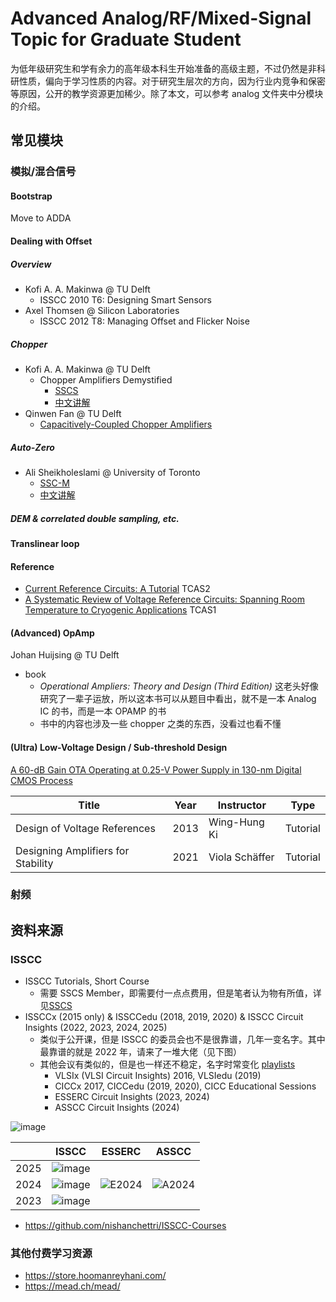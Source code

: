 # Advanced Analog/RF/Mixed-Signal Topic for Graduate Student

为低年级研究生和学有余力的高年级本科生开始准备的高级主题，不过仍然是非科研性质，偏向于学习性质的内容。对于研究生层次的方向，因为行业内竞争和保密等原因，公开的教学资源更加稀少。除了本文，可以参考 analog 文件夹中分模块的介绍。

## 常见模块

### 模拟/混合信号

#### Bootstrap

Move to ADDA

#### Dealing with Offset

##### Overview

- Kofi A. A. Makinwa @ TU Delft
  - ISSCC 2010 T6: Designing Smart Sensors
- Axel Thomsen @ Silicon Laboratories
  - ISSCC 2012 T8: Managing Offset and Flicker Noise

##### Chopper

- Kofi A. A. Makinwa @ TU Delft
  - Chopper Amplifiers Demystified 
    - [SSCS](https://resourcecenter.sscs.ieee.org/tags/chopper-amplifiers-demystified)
    - [中文讲解](https://zhuanlan.zhihu.com/p/20596750997)
- Qinwen Fan @ TU Delft
  - [Capacitively-Coupled Chopper Amplifiers](https://link.springer.com/book/10.1007/978-3-319-47391-8)

##### Auto-Zero

- Ali Sheikholeslami @ University of Toronto
  - [SSC-M](https://ieeexplore.ieee.org/document/7387869)
  - [中文讲解](https://zhuanlan.zhihu.com/p/24215780090)

##### DEM & correlated double sampling, etc.


#### Translinear loop

#### Reference

- [Current Reference Circuits: A Tutorial](https://ieeexplore.ieee.org/document/9314894) TCAS2
- [A Systematic Review of Voltage Reference Circuits: Spanning Room Temperature to Cryogenic Applications](https://ieeexplore.ieee.org/document/10786235) TCAS1

#### (Advanced) OpAmp

Johan Huijsing @ TU Delft

- book
  - *Operational Ampliers: Theory and Design (Third Edition)* 这老头好像研究了一辈子运放，所以这本书可以从题目中看出，就不是一本 Analog IC 的书，而是一本 OPAMP 的书
  - 书中的内容也涉及一些 chopper 之类的东西，没看过也看不懂

#### (Ultra) Low-Voltage Design / Sub-threshold Design

[A 60-dB Gain OTA Operating at 0.25-V Power Supply in 130-nm Digital CMOS Process](https://ieeexplore.ieee.org/document/6695792)

| Title                              | Year | Instructor     | Type     |
| ---------------------------------- | ---- | -------------- | -------- |
| Design of Voltage References       | 2013 | Wing-Hung Ki   | Tutorial |
| Designing Amplifiers for Stability | 2021 | Viola Schäffer | Tutorial |

### 射频

## 资料来源

### ISSCC

- ISSCC Tutorials, Short Course
  - 需要 SSCS Member，即需要付一点点费用，但是笔者认为物有所值，详见[SSCS](research.md#SSCS)
- ISSCCx (2015 only) & ISSCCedu (2018, 2019, 2020) & ISSCC Circuit Insights (2022, 2023, 2024, 2025)
  - 类似于公开课，但是 ISSCC 的委员会也不是很靠谱，几年一变名字。其中最靠谱的就是 2022 年，请来了一堆大佬（见下图）
  - 其他会议有类似的，但是也一样还不稳定，名字时常变化 [playlists](https://www.youtube.com/@IEEESolidStateCircuitsSociety/playlists)
    - VLSIx (VLSI Circuit Insights) 2016, VLSIedu (2019)
    - CICCx 2017, CICCedu (2019, 2020), CICC Educational Sessions
    - ESSERC Circuit Insights (2023, 2024)
    - ASSCC Circuit Insights (2024)

![image](https://github.com/user-attachments/assets/f13a2ac0-3435-45b9-a681-0cc53726c695)


|      | ISSCC                                                        | ESSERC | ASSCC |
| ---- | ------------------------------------------------------------ | ------ | ----- |
| 2025 | ![image](https://github.com/user-attachments/assets/d896dbb6-4ee7-44b7-bfb2-46ad9cfd5e37) |        |       |
| 2024 | ![image](https://github.com/user-attachments/assets/72dd7e55-d579-43c7-91d6-92734f54b6e6) | ![E2024](https://github.com/user-attachments/assets/23f15d87-ab41-4afd-a803-243469272110)  | ![A2024](https://github.com/user-attachments/assets/b20af13e-69ce-459b-aeb5-14e0c55f771b) |
| 2023 | ![image](https://github.com/user-attachments/assets/e184857f-699d-4402-a690-f0031094d8b3) |        |       |

- https://github.com/nishanchettri/ISSCC-Courses

### 其他付费学习资源

- https://store.hoomanreyhani.com/
- https://mead.ch/mead/
